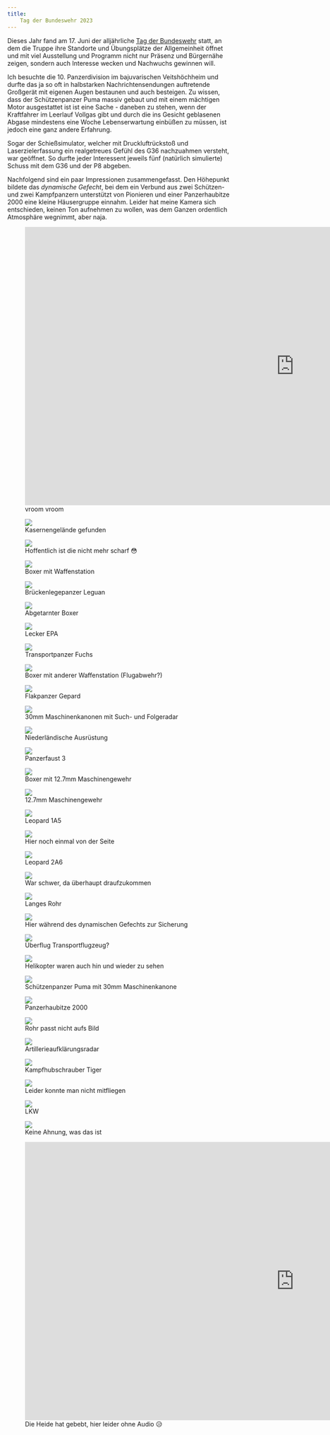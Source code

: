 ```yaml
---
title:
    Tag der Bundeswehr 2023
---
```


Dieses Jahr fand am 17. Juni der alljährliche [Tag der
Bundeswehr](https://www.bundeswehr.de/de/aktuelles/veranstaltungen-bundeswehr/tdbw-tag-der-bundeswehr-5519914)
statt, an dem die Truppe ihre Standorte und Übungsplätze der Allgemeinheit
öffnet und mit viel Ausstellung und Programm nicht nur Präsenz und Bürgernähe
zeigen, sondern auch Interesse wecken und Nachwuchs gewinnen will.

Ich besuchte die 10. Panzerdivision im bajuvarischen Veitshöchheim und durfte
das ja so oft in halbstarken Nachrichtensendungen auftretende Großgerät mit
eigenen Augen bestaunen und auch besteigen. Zu wissen, dass der Schützenpanzer
Puma massiv gebaut und mit einem mächtigen Motor ausgestattet ist ist eine
Sache - daneben zu stehen, wenn der Kraftfahrer im Leerlauf Vollgas gibt und
durch die ins Gesicht geblasenen Abgase mindestens eine Woche Lebenserwartung
einbüßen zu müssen, ist jedoch eine ganz andere Erfahrung.

Sogar der Schießsimulator, welcher mit Druckluftrückstoß und Laserzielerfassung
ein realgetreues Gefühl des G36 nachzuahmen versteht, war geöffnet. So durfte
jeder Interessent jeweils fünf (natürlich simulierte) Schuss mit dem G36 und
der P8 abgeben.

Nachfolgend sind ein paar Impressionen zusammengefasst. Den Höhepunkt bildete
das *dynamische Gefecht*, bei dem ein Verbund aus zwei Schützen- und zwei
Kampfpanzern unterstützt von Pionieren und einer Panzerhaubitze 2000 eine
kleine Häusergruppe einnahm. Leider hat meine Kamera sich entschieden, keinen
Ton aufnehmen zu wollen, was dem Ganzen ordentlich Atmosphäre wegnimmt, aber
naja.

<figure><iframe width="1220" height="630"
src="https://youtube.com/embed/_zBGWoj3GXU" title="YouTube video player"
frameborder="0" allow="accelerometer; autoplay; clipboard-write;
encrypted-media; gyroscope; picture-in-picture" allowfullscreen></iframe>
<figcaption>vroom vroom</figcaption></figure>

<div class="images">
<figure><img src="/res/tdb/barracks.jpg" />
<figcaption>Kasernengelände gefunden</figcaption></figure>
<figure><img src="/res/tdb/bomb.jpg" />
<figcaption>Hoffentlich ist die nicht mehr scharf 😳</figcaption></figure>
<figure><img src="/res/tdb/boxer_0.jpg" />
<figcaption>Boxer mit Waffenstation</figcaption></figure>
<figure><img src="/res/tdb/bridge.jpg" />
<figcaption>Brückenlegepanzer Leguan</figcaption></figure>
<figure><img src="/res/tdb/camo.jpg" />
<figcaption>Abgetarnter Boxer</figcaption></figure>
<figure><img src="/res/tdb/epa.jpg" />
<figcaption>Lecker EPA</figcaption></figure>
<figure><img src="/res/tdb/fuchs_0.jpg" />
<figcaption>Transportpanzer Fuchs</figcaption></figure>
<figure><img src="/res/tdb/fuchs_1.jpg" />
<figcaption>Boxer mit anderer Waffenstation (Flugabwehr?)</figcaption></figure>
<figure><img src="/res/tdb/gepard_0.jpg" />
<figcaption>Flakpanzer Gepard</figcaption></figure>
<figure><img src="/res/tdb/gepard_1.jpg" />
<figcaption>30mm Maschinenkanonen mit Such- und Folgeradar</figcaption></figure>
<figure><img src="/res/tdb/gun_0.jpg" />
<figcaption>Niederländische Ausrüstung</figcaption></figure>
<figure><img src="/res/tdb/gun_1.jpg" />
<figcaption>Panzerfaust 3</figcaption></figure>
<figure><img src="/res/tdb/hmg_0.jpg" />
<figcaption>Boxer mit 12.7mm Maschinengewehr</figcaption></figure>
<figure><img src="/res/tdb/hmg_1.jpg" />
<figcaption>12.7mm Maschinengewehr</figcaption></figure>
<figure><img src="/res/tdb/leo1_0.jpg" />
<figcaption>Leopard 1A5</figcaption></figure>
<figure><img src="/res/tdb/leo1_1.jpg" />
<figcaption>Hier noch einmal von der Seite</figcaption></figure>
<figure><img src="/res/tdb/leo2_0.jpg" />
<figcaption>Leopard 2A6</figcaption></figure>
<figure><img src="/res/tdb/leo2_1.jpg" />
<figcaption>War schwer, da überhaupt draufzukommen</figcaption></figure>
<figure><img src="/res/tdb/leo2_2.jpg" />
<figcaption>Langes Rohr</figcaption></figure>
<figure><img src="/res/tdb/leo2_3.jpg" />
<figcaption>Hier während des dynamischen Gefechts zur Sicherung</figcaption></figure>
<figure><img src="/res/tdb/plane_0.jpg" />
<figcaption>Überflug Transportflugzeug?</figcaption></figure>
<figure><img src="/res/tdb/plane_1.jpg" />
<figcaption>Helikopter waren auch hin und wieder zu sehen</figcaption></figure>
<figure><img src="/res/tdb/puma.jpg" />
<figcaption>Schützenpanzer Puma mit 30mm Maschinenkanone</figcaption></figure>
<figure><img src="/res/tdb/pzh2000_0.jpg" />
<figcaption>Panzerhaubitze 2000</figcaption></figure>
<figure><img src="/res/tdb/pzh2000_1.jpg" />
<figcaption>Rohr passt nicht aufs Bild</figcaption></figure>
<figure><img src="/res/tdb/radar.jpg" />
<figcaption>Artillerieaufklärungsradar</figcaption></figure>
<figure><img src="/res/tdb/tiger_0.jpg" />
<figcaption>Kampfhubschrauber Tiger</figcaption></figure>
<figure><img src="/res/tdb/tiger_1.jpg" />
<figcaption>Leider konnte man nicht mitfliegen</figcaption></figure>
<figure><img src="/res/tdb/truck_0.jpg" />
<figcaption>LKW</figcaption></figure>
<figure><img src="/res/tdb/truck_1.jpg" />
<figcaption>Keine Ahnung, was das ist</figcaption></figure>
</div>

<figure><iframe width="1220" height="630"
src="https://www.youtube.com/embed/L5lrhz2mZ_k" title="YouTube video player"
frameborder="0" allow="accelerometer; autoplay; clipboard-write;
encrypted-media; gyroscope; picture-in-picture;" allowfullscreen>
</iframe><figcaption>Die Heide hat gebebt, hier leider ohne Audio 😥</figcaption></figure>
